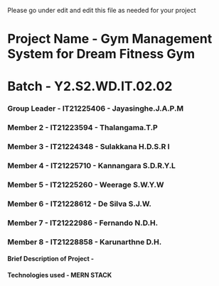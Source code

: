 Please go under edit and edit this file as needed for your project

# Project Name - Gym Management System for Dream Fitness Gym
# Batch - Y2.S2.WD.IT.02.02
### Group Leader - IT21225406 - Jayasinghe.J.A.P.M
### Member 2 - IT21223594 - Thalangama.T.P
### Member 3 - IT21224348 - Sulakkana H.D.S.R I
### Member 4 - IT21225710 - Kannangara S.D.R.Y.L 
### Member 5 - IT21225260 - Weerage S.W.Y.W
### Member 6 - IT21228612 - De Silva S.J.W.
### Member 7 - IT21222986 - Fernando N.D.H.
### Member 8 - IT21228858 - Karunarthne D.H. 

#### Brief Description of Project - 
#### Technologies used - MERN STACK

 


